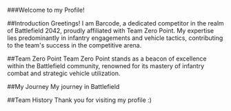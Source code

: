 ###Welcome to my Profile!


##Introduction
Greetings! I am Barcode, a dedicated competitor in the realm of Battlefield 2042, proudly affiliated with Team Zero Point. My expertise lies predominantly in infantry engagements and vehicle tactics, contributing to the team's success in the competitive arena.



##Team Zero Point
Team Zero Point stands as a beacon of excellence within the Battlefield community, renowned for its mastery of infantry combat and strategic vehicle utilization.



##My Journey
My journey in Battlefield



##Team History
Thank you for visiting my profile :)
